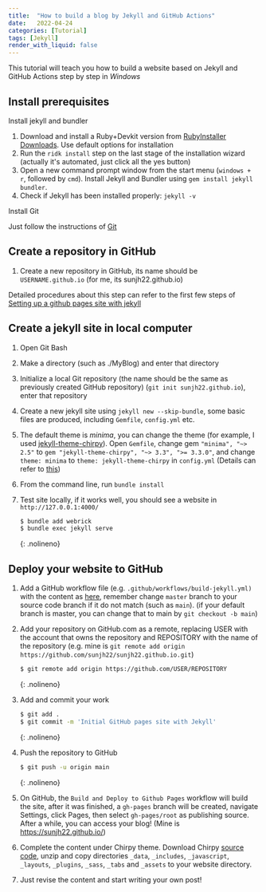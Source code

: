 ```yaml
---
title:  "How to build a blog by Jekyll and GitHub Actions"
date:   2022-04-24
categories: [Tutorial]
tags: [Jekyll]
render_with_liquid: false
---
```


This tutorial will teach you how to build a website based on Jekyll and GitHub Actions step by step in *Windows*

## Install prerequisites

Install jekyll and bundler

1. Download and install a Ruby+Devkit version from [RubyInstaller Downloads](https://rubyinstaller.org/downloads/). Use default options for installation
2. Run the `ridk install` step on the last stage of the installation wizard (actually it's automated, just click all the yes button)
3. Open a new command prompt window from the start menu (`windows + r`, followed by `cmd`). Install Jekyll and Bundler using `gem install jekyll bundler`.
4. Check if Jekyll has been installed properly: `jekyll -v`

Install Git

Just follow the instructions of [Git](https://git-scm.com/)

## Create a repository in GitHub

1. Create a new repository in GitHub, its name should be `USERNAME.github.io` (for me, its sunjh22.github.io)

Detailed procedures about this step can refer to the first few steps of [Setting up a github pages site with jekyll](https://docs.github.com/en/pages/setting-up-a-github-pages-site-with-jekyll/)

## Create a jekyll site in local computer

1. Open Git Bash
2. Make a directory (such as ./MyBlog) and enter that directory
3. Initialize a local Git repository (the name should be the same as previously created GitHub repository) (`git init sunjh22.github.io`), enter that repository
4. Create a new jekyll site using `jekyll new --skip-bundle`, some basic files are produced, including `Gemfile`, `config.yml` etc.
5. The default theme is *minima*, you can change the theme (for example, I used [jekyll-theme-chirpy](http://jekyllthemes.org/themes/jekyll-theme-chirpy/)). Open `Gemfile`, change gem `"minima", "~> 2.5"` to `gem "jekyll-theme-chirpy", "~> 3.3", ">= 3.3.0"`, and change `theme: minima`  to `theme: jekyll-theme-chirpy` in `config.yml` (Details can refer to [this](https://jekyllrb.com/docs/themes/))
6. From the command line, run `bundle install`
7. Test site locally, if it works well, you should see a website in `http://127.0.0.1:4000/`

	```bash
	$ bundle add webrick
	$ bundle exec jekyll serve
	```
	{: .nolineno}

## Deploy your website to GitHub

1. Add a GitHub workflow file (e.g. `.github/workflows/build-jekyll.yml)` with the content as [here](https://github.com/jeffreytse/jekyll-deploy-action), remember change `master` branch to your source code branch if it do not match (such as `main`). (if your default branch is master, you can change that to main by `git checkout -b main`)

2. Add your repository on GitHub.com as a remote, replacing USER with the account that owns the repository and REPOSITORY with the name of the repository (e.g. mine is `git remote add origin https://github.com/sunjh22/sunjh22.github.io.git`)
	```bash
	$ git remote add origin https://github.com/USER/REPOSITORY
	```
	{: .nolineno}
		
3. Add and commit your work
	```bash
	$ git add .
	$ git commit -m 'Initial GitHub pages site with Jekyll'
	```
	{: .nolineno}

4. Push the repository to GitHub
	```bash
	$ git push -u origin main
	```
	{: .nolineno}
		
5. On GitHub, the `Build and Deploy to Github Pages` workflow will build the site, after it was finished, a `gh-pages` branch will be created, navigate Settings, click Pages, then select `gh-pages/root` as publishing source. After a while, you can access your blog! (Mine is https://sunjh22.github.io/)
6. Complete the content under Chirpy theme. Download Chirpy [source code](https://github.com/cotes2020/jekyll-theme-chirpy/archive/master.zip), unzip and copy directories `_data`, `_includes`, `_javascript`, `_layouts`, `_plugins`, `_sass`, `_tabs` and `_assets` to your website directory.
7. Just revise the content and start writing your own post!
